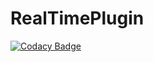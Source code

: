 # RealTimePlugin
[![Codacy Badge](https://api.codacy.com/project/badge/Grade/7bb284eb1f4b4f2f956ae596b135d2cd)](https://app.codacy.com/gh/rexlNico/RealTimePlugin?utm_source=github.com&utm_medium=referral&utm_content=rexlNico/RealTimePlugin&utm_campaign=Badge_Grade_Settings)
